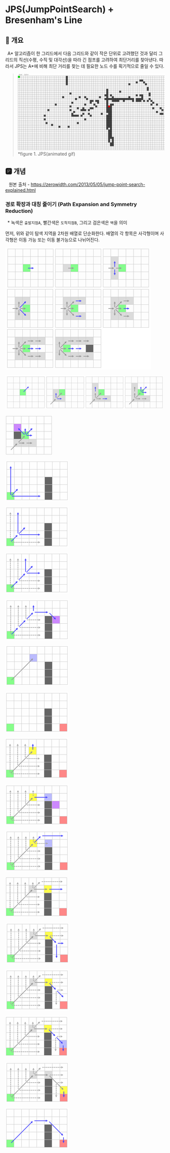 # JPS(JumpPointSearch) + Bresenham's Line
## 📢 개요

 A* 알고리즘이 한 그리드에서 다음 그리드와 같이 작은 단위로 고려했던 것과 달리 그리드의 직선(수평, 수직 및 대각선)을 따라 긴 점프를 고려하여 최단거리를 찾아낸다. 따라서 JPS는 A*에 비해 최단 거리를 찾는 데 필요한 노드 수를 획기적으로 줄일 수 있다.
 
  >![capture](https://github.com/kbm0996/-Algorithm-Pathfind/blob/master/JumpPointSearch/GIF.gif)
  >*figure 1. JPS(animated gif)

 
 ## 🅿 개념
 
 원본 출처 - https://zerowidth.com/2013/05/05/jump-point-search-explained.html
 
 ### 경로 확장과 대칭 줄이기 (Path Expansion and Symmetry Reduction)
 * 녹색은 `출발지점A`, 빨간색은 `도착지점B`, 그리고 검은색은 `벽`을 의미
  
  먼저, 위와 같이 탐색 지역을 2차원 배열로 단순화한다. 배열의 각 항목은 사각형이며 사각형은 이동 가능 또는 이동 불가능으로 나뉘어진다.
  
  ![1](https://github.com/kbm0996/-Algorithm-Pathfind/blob/master/JumpPointSearch/jpg/1.PNG)
  
  ![2](https://github.com/kbm0996/-Algorithm-Pathfind/blob/master/JumpPointSearch/jpg/2.PNG)
  
  ![2b](https://github.com/kbm0996/-Algorithm-Pathfind/blob/master/JumpPointSearch/jpg/2b.PNG)
  
  
  
  ![2-6](https://github.com/kbm0996/-Algorithm-Pathfind/blob/master/JumpPointSearch/jpg/2-b6.PNG)
  
  ![2-7](https://github.com/kbm0996/-Algorithm-Pathfind/blob/master/JumpPointSearch/jpg/2-b7.PNG)
  
  ![2=8](https://github.com/kbm0996/-Algorithm-Pathfind/blob/master/JumpPointSearch/jpg/2-b8.PNG)
  
  ![2-9](https://github.com/kbm0996/-Algorithm-Pathfind/blob/master/JumpPointSearch/jpg/2-b9.PNG)
  
  ![2-10](https://github.com/kbm0996/-Algorithm-Pathfind/blob/master/JumpPointSearch/jpg/2-b10.PNG)
  
  
  
  ![2-1](https://github.com/kbm0996/-Algorithm-Pathfind/blob/master/JumpPointSearch/jpg/2-c1.PNG)
  
  ![2-2](https://github.com/kbm0996/-Algorithm-Pathfind/blob/master/JumpPointSearch/jpg/2-c2.PNG)
  
  ![2-3](https://github.com/kbm0996/-Algorithm-Pathfind/blob/master/JumpPointSearch/jpg/2-c3.PNG)
  
  ![2-4](https://github.com/kbm0996/-Algorithm-Pathfind/blob/master/JumpPointSearch/jpg/2-c4.PNG)
  
  ![2-5](https://github.com/kbm0996/-Algorithm-Pathfind/blob/master/JumpPointSearch/jpg/2-c5.PNG)
  
  ![2-6](https://github.com/kbm0996/-Algorithm-Pathfind/blob/master/JumpPointSearch/jpg/2-c6.PNG)
  
  ![2-7](https://github.com/kbm0996/-Algorithm-Pathfind/blob/master/JumpPointSearch/jpg/2-c7.PNG)
  
  ![2=8](https://github.com/kbm0996/-Algorithm-Pathfind/blob/master/JumpPointSearch/jpg/2-c8.PNG)
  
  ![2-9](https://github.com/kbm0996/-Algorithm-Pathfind/blob/master/JumpPointSearch/jpg/2-c9.PNG)
  
  ![2-10](https://github.com/kbm0996/-Algorithm-Pathfind/blob/master/JumpPointSearch/jpg/2-c10.PNG)


